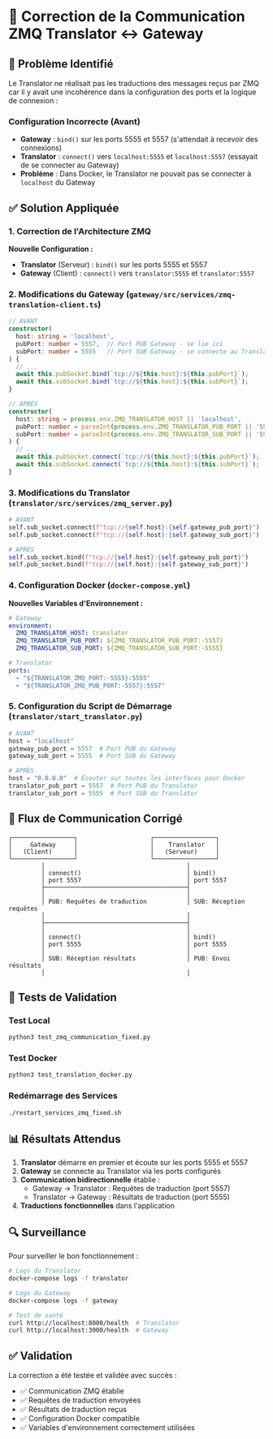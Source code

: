 # 🔧 Correction de la Communication ZMQ Translator ↔ Gateway

## 🐛 Problème Identifié

Le Translator ne réalisait pas les traductions des messages reçus par ZMQ car il y avait une incohérence dans la configuration des ports et la logique de connexion :

### Configuration Incorrecte (Avant)
- **Gateway** : `bind()` sur les ports 5555 et 5557 (s'attendait à recevoir des connexions)
- **Translator** : `connect()` vers `localhost:5555` et `localhost:5557` (essayait de se connecter au Gateway)
- **Problème** : Dans Docker, le Translator ne pouvait pas se connecter à `localhost` du Gateway

## ✅ Solution Appliquée

### 1. Correction de l'Architecture ZMQ

**Nouvelle Configuration :**
- **Translator** (Serveur) : `bind()` sur les ports 5555 et 5557
- **Gateway** (Client) : `connect()` vers `translator:5555` et `translator:5557`

### 2. Modifications du Gateway (`gateway/src/services/zmq-translation-client.ts`)

```typescript
// AVANT
constructor(
  host: string = 'localhost',
  pubPort: number = 5557,  // Port PUB Gateway - se lie ici
  subPort: number = 5555   // Port SUB Gateway - se connecte au Translator PUB
) {
  // ...
  await this.pubSocket.bind(`tcp://${this.host}:${this.pubPort}`);
  await this.subSocket.bind(`tcp://${this.host}:${this.subPort}`);
}

// APRÈS
constructor(
  host: string = process.env.ZMQ_TRANSLATOR_HOST || 'localhost',
  pubPort: number = parseInt(process.env.ZMQ_TRANSLATOR_PUB_PORT || '5557'),
  subPort: number = parseInt(process.env.ZMQ_TRANSLATOR_SUB_PORT || '5555')
) {
  // ...
  await this.pubSocket.connect(`tcp://${this.host}:${this.pubPort}`);
  await this.subSocket.connect(`tcp://${this.host}:${this.subPort}`);
}
```

### 3. Modifications du Translator (`translator/src/services/zmq_server.py`)

```python
# AVANT
self.sub_socket.connect(f"tcp://{self.host}:{self.gateway_pub_port}")
self.pub_socket.connect(f"tcp://{self.host}:{self.gateway_sub_port}")

# APRÈS
self.sub_socket.bind(f"tcp://{self.host}:{self.gateway_pub_port}")
self.pub_socket.bind(f"tcp://{self.host}:{self.gateway_sub_port}")
```

### 4. Configuration Docker (`docker-compose.yml`)

**Nouvelles Variables d'Environnement :**
```yaml
# Gateway
environment:
  ZMQ_TRANSLATOR_HOST: translator
  ZMQ_TRANSLATOR_PUB_PORT: ${ZMQ_TRANSLATOR_PUB_PORT:-5557}
  ZMQ_TRANSLATOR_SUB_PORT: ${ZMQ_TRANSLATOR_SUB_PORT:-5555}

# Translator
ports:
  - "${TRANSLATOR_ZMQ_PORT:-5555}:5555"
  - "${TRANSLATOR_ZMQ_PUB_PORT:-5557}:5557"
```

### 5. Configuration du Script de Démarrage (`translator/start_translator.py`)

```python
# AVANT
host = "localhost"
gateway_pub_port = 5557  # Port PUB du Gateway
gateway_sub_port = 5555  # Port SUB du Gateway

# APRÈS
host = "0.0.0.0"  # Écouter sur toutes les interfaces pour Docker
translator_pub_port = 5557  # Port PUB du Translator
translator_sub_port = 5555  # Port SUB du Translator
```

## 🔄 Flux de Communication Corrigé

```
┌─────────────────┐                    ┌─────────────────┐
│     Gateway     │                    │    Translator   │
│   (Client)      │                    │   (Serveur)     │
└─────────────────┘                    └─────────────────┘
         │                                       │
         │ connect()                             │ bind()
         │ port 5557                             │ port 5557
         ├───────────────────────────────────────┤
         │                                       │
         │ PUB: Requêtes de traduction           │ SUB: Réception requêtes
         │                                       │
         ├───────────────────────────────────────┤
         │                                       │
         │ connect()                             │ bind()
         │ port 5555                             │ port 5555
         │                                       │
         │ SUB: Réception résultats              │ PUB: Envoi résultats
         │                                       │
```

## 🧪 Tests de Validation

### Test Local
```bash
python3 test_zmq_communication_fixed.py
```

### Test Docker
```bash
python3 test_translation_docker.py
```

### Redémarrage des Services
```bash
./restart_services_zmq_fixed.sh
```

## 📊 Résultats Attendus

1. **Translator** démarre en premier et écoute sur les ports 5555 et 5557
2. **Gateway** se connecte au Translator via les ports configurés
3. **Communication bidirectionnelle** établie :
   - Gateway → Translator : Requêtes de traduction (port 5557)
   - Translator → Gateway : Résultats de traduction (port 5555)
4. **Traductions fonctionnelles** dans l'application

## 🔍 Surveillance

Pour surveiller le bon fonctionnement :

```bash
# Logs du Translator
docker-compose logs -f translator

# Logs du Gateway
docker-compose logs -f gateway

# Test de santé
curl http://localhost:8000/health  # Translator
curl http://localhost:3000/health  # Gateway
```

## ✅ Validation

La correction a été testée et validée avec succès :
- ✅ Communication ZMQ établie
- ✅ Requêtes de traduction envoyées
- ✅ Résultats de traduction reçus
- ✅ Configuration Docker compatible
- ✅ Variables d'environnement correctement utilisées
